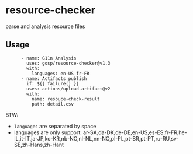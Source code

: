 # resource-checker
parse and analysis resource files

## Usage
```
      - name: G11n Analysis
        uses: gosp/resource-checker@v1.3
        with:
          languages: en-US fr-FR 
      - name: Actifacts publish
        if: ${{ failure() }}
        uses: actions/upload-artifact@v2
        with:
          name: resouce-check-result
          path: detail.csv
```
BTW: 
+ `languages` are separated by space
+ languages are only support: ar-SA,da-DK,de-DE,en-US,es-ES,fr-FR,he-IL,it-IT,ja-JP,ko-KR,nb-NO,nl-NL,nn-NO,pl-PL,pt-BR,pt-PT,ru-RU,sv-SE,zh-Hans,zh-Hant
